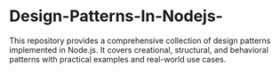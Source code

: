 # Design-Patterns-In-Nodejs-
This repository provides a comprehensive collection of design patterns implemented in Node.js. It covers creational, structural, and behavioral patterns with practical examples and real-world use cases.
